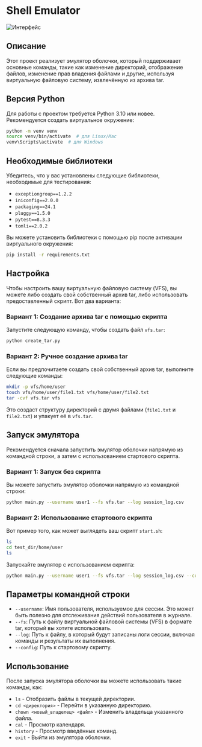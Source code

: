 
# Shell Emulator
![Интерфейс](https://i.imgur.com/ON2UM1G.png)
## Описание

Этот проект реализует эмулятор оболочки, который поддерживает основные команды, такие как изменение директорий, отображение файлов, изменение прав владения файлами и другие, используя виртуальную файловую систему, извлечённую из архива tar.

## Версия Python

Для работы с проектом требуется Python 3.10 или новее. Рекомендуется создать виртуальное окружение:

```bash
python -m venv venv
source venv/bin/activate  # для Linux/Mac
venv\Scripts\activate  # для Windows
```

## Необходимые библиотеки

Убедитесь, что у вас установлены следующие библиотеки, необходимые для тестирования:

- `exceptiongroup==1.2.2`
- `iniconfig==2.0.0`
- `packaging==24.1`
- `pluggy==1.5.0`
- `pytest==8.3.3`
- `tomli==2.0.2`

Вы можете установить библиотеки с помощью pip после активации виртуального окружения:

```bash
pip install -r requirements.txt
```

## Настройка

Чтобы настроить вашу виртуальную файловую систему (VFS), вы можете либо создать свой собственный архив tar, либо использовать предоставленный скрипт. Вот два варианта:

### Вариант 1: Создание архива tar с помощью скрипта

Запустите следующую команду, чтобы создать файл `vfs.tar`:

```bash
python create_tar.py
```

### Вариант 2: Ручное создание архива tar

Если вы предпочитаете создать свой собственный архив tar, выполните следующие команды:

```bash
mkdir -p vfs/home/user
touch vfs/home/user/file1.txt vfs/home/user/file2.txt
tar -cvf vfs.tar vfs
```

Это создаст структуру директорий с двумя файлами (`file1.txt` и `file2.txt`) и упакует её в `vfs.tar`.

## Запуск эмулятора

Рекомендуется сначала запустить эмулятор оболочки напрямую из командной строки, а затем с использованием стартового скрипта.

### Вариант 1: Запуск без скрипта

Вы можете запустить эмулятор оболочки напрямую из командной строки:

```bash
python main.py --username user1 --fs vfs.tar --log session_log.csv
```

### Вариант 2: Использование стартового скрипта

Вот пример того, как может выглядеть ваш скрипт `start.sh`:

```bash
ls
cd test_dir/home/user
ls
```

Запускайте эмулятор с использованием скрипта:

```bash
python main.py --username user1 --fs vfs.tar --log session_log.csv --config start.sh
```

## Параметры командной строки

- `--username`: Имя пользователя, используемое для сессии. Это может быть полезно для отслеживания действий пользователя в журнале.
- `--fs`: Путь к файлу виртуальной файловой системы (VFS) в формате tar, который вы хотите использовать.
- `--log`: Путь к файлу, в который будут записаны логи сессии, включая команды и результаты их выполнения.
- `--config`: Путь к стартовому скрипту.
## Использование

После запуска эмулятора оболочки вы можете использовать такие команды, как:

- `ls` - Отобразить файлы в текущей директории.
- `cd <директория>` - Перейти в указанную директорию.
- `chown <новый_владелец> <файл>` - Изменить владельца указанного файла.
- `cal` - Просмотр календаря.
- `history` - Просмотр введённых команд.
- `exit` - Выйти из эмулятора оболочки.
